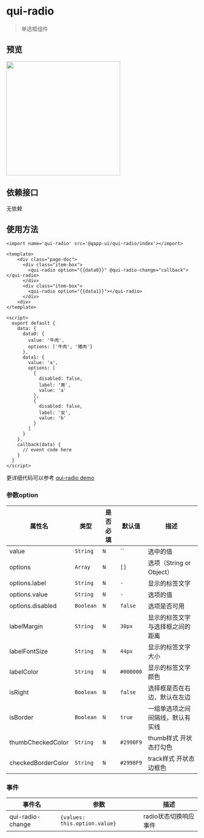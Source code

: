 # qui-radio

> 单选框组件

## 预览


<img src="https://qapp-ui.github.io/qapp-ui/docs/assets/qui-radio.gif" width="300"/>

## 依赖接口

无依赖

## 使用方法
	
```ux
<import name='qui-radio' src='@qapp-ui/qui-radio/index'></import>

<template>
    <div class="page-doc">
      <div class="item-box">
        <qui-radio option="{{data0}}" @qui-radio-change="callback"></qui-radio>
      </div>
      <div class="item-box">
        <qui-radio option="{{data1}}"></qui-radio>
      </div>
    <div>
</template>

<script>
  export default {
    data: {
      data0: {
        value: '牛肉',
        options: ['牛肉', '猪肉']
      },
      data1: {
        value: 'a',
        options: [
          {
            disabled: false,
            label: '男',
            value: 'a'
          },
          {
            disabled: false,
            label: '女',
            value: 'b'
          }
        ]
      }
    },
    callback(data) {
      // event code here
    }
  }
</script>
```

更详细代码可以参考 [qui-radio demo](https://github.com/qapp-ui/qapp-ui/blob/master/src/Radio/index.ux)

### 参数option

| 属性名 | 类型 | 是否必填 | 默认值 | 描述 |
|-------------|------------|--------|-----|-----|
| value | `String` |`N`| `` | 选中的值 |
| options | `Array` |`N`| `[]` | 选项（String or Object） |
| options.label | `String` |`N`| `-` | 显示的标签文字 |
| options.value | `String` |`N`| `-` | 选项的值 |
| options.disabled | `Boolean` |`N`| `false` | 选项是否可用 |
| labelMargin | `String` |`N`| `30px` | 显示的标签文字与选择框之间的距离 |
| labelFontSize | `String` |`N`| `44px` | 显示的标签文字大小 |
| labelColor | `String` |`N`| `#000000` | 显示的标签文字颜色 |
| isRight | `Boolean` |`N`| `false` | 选择框是否在右边，默认在左边 |
| isBorder | `Boolean` |`N`| `true` | 一组单选项之间间隔线，默认有实线 |
| thumbCheckedColor | `String` | `N` |`#2998F9`| thumb样式 开状态打勾色 |
| checkedBorderColor | `String` |`N`| `#2998F9` | track样式 开状态边框色 |

### 事件

| 事件名 | 参数 | 描述 | 
|-------|-----|-----|
| qui-radio-change | `{values: this.option.value}` | radio状态切换响应事件 |
